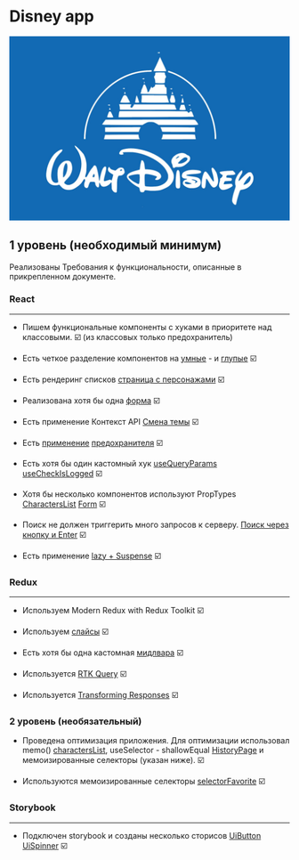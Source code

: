 # Disney app

![](./public/images/Disney-Logo.jpg)

## 1 уровень (необходимый минимум)

Реализованы Требования к функциональности, описанные в прикрепленном документе.

### React

---

- Пишем функциональные компоненты c хуками в приоритете над классовыми. ☑️ (из классовых только предохранитель)

- Есть четкое разделение компонентов на [умные](./src/containers/charactersPage/CharactersPage.jsx) - и [глупые](./src/components/character/chatacterCard/ChatacterCard.jsx) ☑️

- Есть рендеринг списков [страница с персонажами](./src/components/character/charactersList/CharactersList.jsx) ☑️

- Реализована хотя бы одна [форма](./src/components/forms/customForm/CustomForm.jsx) ☑️

- Есть применение Контекст API [Смена темы](./src/context/ThemeContext.jsx) ☑️

- Есть [применение](./src/components/character/characterInfo/CharacterInfo.jsx) [предохранителя](./src/components/errorBoundary/ErrorBoundary.jsx) ☑️

- Есть хотя бы один кастомный хук [useQueryParams](./src/hooks/useQueryParams.js) [useCheckIsLogged](./src/hooks/useCheckIsLogged.js) ☑️

- Хотя бы несколько компонентов используют PropTypes [CharactersList](./src/components/character/charactersList/CharactersList.jsx) [Form](./src/components/forms/customForm/CustomForm.jsx) ☑️

- Поиск не должен триггерить много запросов к серверу. [Поиск через кнопку и Enter](./src/containers/searchPage/SearchPage.jsx) ☑️

- Есть применение [lazy + Suspense](./src/containers/favoritePage/FavoritePage.jsx) ☑️

### Redux

---

- Используем Modern Redux with Redux Toolkit ☑️

- Используем [слайсы](./src/store/slice/user/userSlice.js) ☑️

- Есть хотя бы одна кастомная [мидлвара](./src/store/middleware/userControlMiddleware.js) ☑️

- Используется [RTK Query](./src/utils/disneyApi.js) ☑️

- Используется [Transforming Responses](./src/utils/disneyApi.js) ☑️

### 2 уровень (необязательный)

- Проведена оптимизация приложения. Для оптимизации использовал memo() [charactersList](./src/components/character/charactersList/CharactersList.jsx),
  useSelector - shallowEqual [HistoryPage](./src/containers/historyPage/HistoryPage.jsx)
  и мемоизированные селекторы (указан ниже). ☑️

- Используются мемоизированные селекторы [selectorFavorite](./src/store/slice/user/userSlice.js) ☑️

### Storybook

---

- Подключен storybook и созданы несколько сторисов [UiButton](./src/components/ui/uiButton/uiButton.stories.js) [UiSpinner](./src/components/ui/) ☑️
